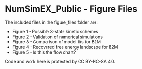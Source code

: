 # NumSimEX_Public - Figure Files

The included files in the figure_files folder are:

* Figure 1 - Possible 3-state kinetic schemes
* Figure 2 - Validation of numerical simulations
* Figure 3 - Comparison of model fits for B2M 
* Figure 4 - Recovered free energy landscape for B2M
* Figure 5 - Is this the flow chart? 


Code and work here is protected by CC BY-NC-SA 4.0.
